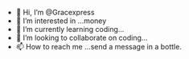 - 👋 Hi, I’m @Gracexpress
- 👀 I’m interested in ...money
- 🌱 I’m currently learning coding...
- 💞️ I’m looking to collaborate on coding...
- 📫 How to reach me ...send a message in a bottle.

<!---
Gracexpress/Gracexpress is a ✨ special ✨ repository because its `README.md` (this file) appears on your GitHub profile.
You can click the Preview link to take a look at your changes.
--->
